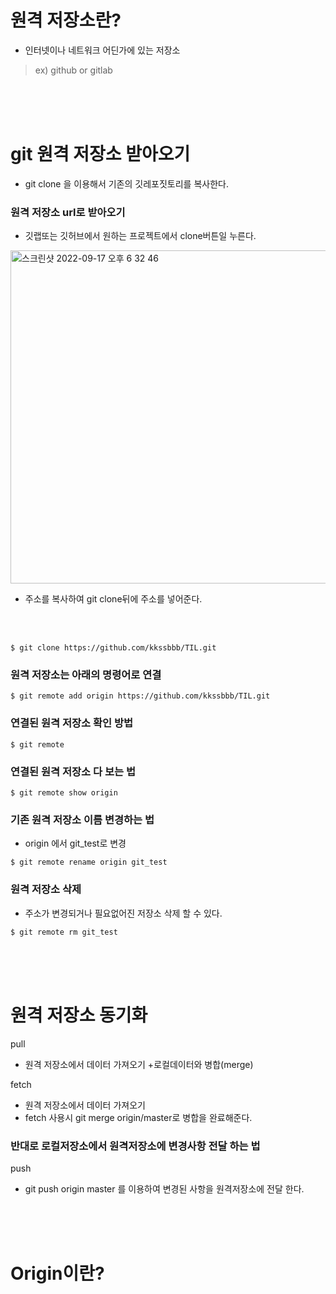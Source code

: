 # 원격 저장소란?
- 인터넷이나 네트워크 어딘가에 있는 저장소
>ex)  github or gitlab

<br>
<br>
<br>

# git 원격 저장소 받아오기

- git clone 을 이용해서 기존의 깃레포짓토리를 복사한다.

### 원격 저장소 url로 받아오기
- 깃랩또는 깃허브에서 원하는 프로젝트에서 clone버튼일 누른다.

<img width="533" alt="스크린샷 2022-09-17 오후 6 32 46" src="https://user-images.githubusercontent.com/89888075/190850320-aa6551d5-0fa2-4eb2-80bf-b46239684b98.png">



- 주소를 복사하여 git clone뒤에 주소를 넣어준다.
<br>
<br>

~~~
$ git clone https://github.com/kkssbbb/TIL.git
~~~

### 원격 저장소는 아래의 명령어로 연결
~~~
$ git remote add origin https://github.com/kkssbbb/TIL.git
~~~

### 연결된 원격 저장소 확인 방법
~~~
$ git remote 
~~~
### 연결된 원격 저장소 다 보는 법
~~~
$ git remote show origin
~~~

###  기존 원격 저장소 이름 변경하는 법
- origin 에서 git_test로 변경
~~~
$ git remote rename origin git_test
~~~

###  원격 저장소 삭제
- 주소가 변경되거나 필요없어진 저장소 삭제 할 수 있다.
~~~
$ git remote rm git_test
~~~





<br>
<br>
<br>

# 원격 저장소 동기화

pull
- 원격 저장소에서 데이터 가져오기 +로컬데이터와 병합(merge)

fetch
- 원격 저장소에서 데이터 가져오기
- fetch 사용시 git merge origin/master로 병합을 완료해준다.

### 반대로 로컬저장소에서 원격저장소에 변경사항 전달 하는 법

push
- git push origin master 를 이용하여 변경된 사항을 원격저장소에 전달 한다. 




<br>
<br>
<br>


# Origin이란?